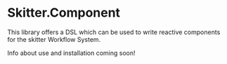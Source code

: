 # Skitter.Component

This library offers a DSL which can be used to write reactive components for
the skitter Workflow System.

Info about use and installation coming soon!

